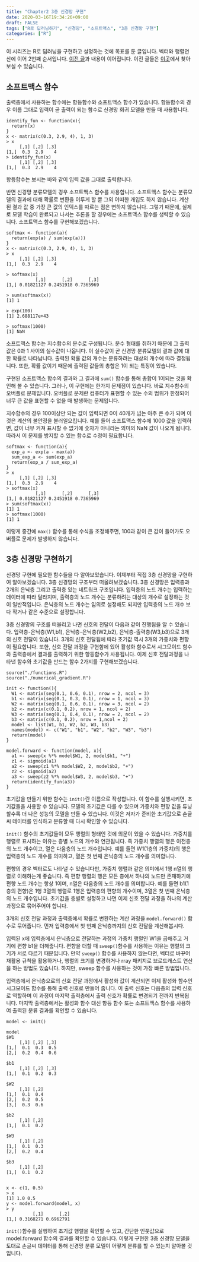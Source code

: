 ```yaml
---
title: "Chapter2 3층 신경망 구현"
date: 2020-03-16T19:34:26+09:00
draft: FALSE
tags: ["R로 딥러닝하기", "신경망", "소프트맥스", "3층 신경망 구현"]
categories: ["R"]
---
```


이 시리즈는 R로 딥러닝을 구현하고 설명하는 것에 목표를 둔 글입니다. 벡터와 행렬연산에 이어 2번째 순서입니다. [이전 글](https://choosunsick.github.io/post/activation_fuctions/)과 내용이 이어집니다. 이전 글들은 [이곳](https://choosunsick.github.io/post/contents_list/)에서 찾아 보실 수 있습니다.

## 소프트맥스 함수  

출력층에서 사용하는 함수에는 항등함수와 소프트맥스 함수가 있습니다. 항등함수의 경우 이름 그대로 입력이 곧 출력이 되는 함수로 신경망 회귀 모델을 만들 때 사용합니다.

```{r}
identify_fun <- function(x){
  return(x)
}
x <- matrix(c(0.3, 2.9, 4), 1, 3)
> x
     [,1] [,2] [,3]
[1,]  0.3  2.9    4
> identify_fun(x)
     [,1] [,2] [,3]
[1,]  0.3  2.9    4
```

항등함수는 보시는 바와 같이 입력 값을 그대로 출력합니다.

반면 신경망 분류모델의 경우 소프트맥스 함수를 사용합니다. 소프트맥스 함수는 분류모델의 결과에 대해 확률로 변환을 이루게 할 뿐 그외 어떠한 개입도 하지 않습니다. 계산된 결과 값 중 가장 큰 값의 인덱스를 따르는 점은 변하지 않습니다.  그렇기 때문에, 실제로 모델 학습이 완료되고 나서는 추론을 할 경우에는 소프트맥스 함수를 생략할 수 있습니다. 소프트맥스 함수를 구현해보겠습니다.

```{r}
softmax <- function(a){
  return(exp(a) / sum(exp(a)))
}
x <- matrix(c(0.3, 2.9, 4), 1, 3)
> x
     [,1] [,2] [,3]
[1,]  0.3  2.9    4

> softmax(x)
           [,1]      [,2]      [,3]
[1,] 0.01821127 0.2451918 0.7365969

> sum(softmax(x))
[1] 1

> exp(100)
[1] 2.688117e+43

> softmax(1000)
[1] NaN
```

소프트맥스 함수는 지수함수의 분수로 구성됩니다. 분수 형태를 취하기 때문에 그 출력 값은 0과 1 사이의 실수값이 나옵니다. 이 실수값이 곧 신경망 분류모델의 결과 값에 대한 확률로 나타납니다. 출력된 확률 값의 개수는 분류하려는 대상의 개수에 따라 결정됩니다. 또한, 확률 값이기 때문에 출력된 값들의 총합은 1이 되는 특징이 있습니다.

구현된 소프트맥스 함수의 결과와 그 결과에 `sum()` 함수를 통해 총합이 1이되는 것을 확인해 볼 수 있습니다. 그러나, 이 구현에는 한가지 문제점이 있습니다. 바로 지수함수의 오버플로 문제입니다. 오버플로 문제란 컴퓨터가 표현할 수 있는 수의 범위가 한정되어 너무 큰 값을 표현할 수 없을 때 발생하는 문제입니다.

지수함수의 경우 100이상만 되는 값이 입력되면 0이 40개가 넘는 아주 큰 수가 되며 이것은 계산의 불안정을 불러일으킵니다. 예를 들어 소프트맥스 함수에 1000 값을 입력하면, 값이 너무 커져 표시할 수 없기에 숫자가 아니라는 의미의 NaN 값이 나오게 됩니다. 따라서 이 문제를 방지할 수 있는 함수로 수정이 필요합니다.

```{r}
softmax <- function(a){
  exp_a <- exp(a - max(a))
  sum_exp_a <- sum(exp_a)
  return(exp_a / sum_exp_a)
}
> x
     [,1] [,2] [,3]
[1,]  0.3  2.9    4
> softmax(x)
           [,1]      [,2]      [,3]
[1,] 0.01821127 0.2451918 0.7365969
> sum(softmax(x))
[1] 1
> softmax(1000)
[1] 1
```

이렇게 중간에 `max()` 함수를 통해 수식을 조정해주면, 100과 같이 큰 값이 들어가도 오버플로 문제가 발생하지 않습니다.

## 3층 신경망 구현하기

신경망 구현에 필요한 함수들을 다 알아보았습니다. 이제부터 직접 3층 신경망을 구현하여 알아보겠습니다. 3층 신경망의 구조부터 떠올려보겠습니다. 3층 신경망은 입력층과 2개의 은닉층 그리고 출력층 있는 네트워크 구조입니다. 입력층의 노드 개수는 입력하는 데이터에 따라 달라지며, 출력층의 노드 개수는 분류하려는 대상의 개수로 설정하는 것이 일반적입니다. 은닉층의 노드 개수는 임의로 설정해도 되지만 입력층의 노드 개수 보다 작거나 같은 수준으로 설정합니다.  

3층 신경망의 구조를 떠올리고 나면 신호의 전달이 다음과 같이 진행됨을 알 수 있습니다. 입력층-은닉층(W1,b1), 은닉층-은닉층(W2,b2), 은닉층-출력층(W3,b3)으로 3개의 신호 전달이 있습니다. 3개의 신호 전달됨에 따라 초기값 역시 3개의 가중치와 편향이 필요합니다. 또한, 신호 전달 과정을 구현함에 있어 활성화 함수로서 시그모이드 함수와 출력층에서 결과를 출력하기 위한 항등함수가 사용됩니다. 이제 신호 전달과정을 나타낸 함수와 초기값을 만드는 함수 2가지를 구현해보겠습니다.

```{r}
source("./functions.R")
source("./numerical_gradient.R")

init <- function(){
  W1 <- matrix(seq(0.1, 0.6, 0.1), nrow = 2, ncol = 3)
  b1 <- matrix(seq(0.1, 0.3, 0.1), nrow = 1, ncol = 3)
  W2 <- matrix(seq(0.1, 0.6, 0.1), nrow = 3, ncol = 2)
  b2 <- matrix(c(0.1, 0.2), nrow = 1, ncol = 2)
  W3 <- matrix(seq(0.1, 0.4, 0.1), nrow = 2, ncol = 2)
  b3 <- matrix(c(0.1, 0.2), nrow = 1,ncol = 2)
  model <- list(W1, b1, W2, b2, W3, b3)
  names(model) <- c("W1", "b1", "W2", "b2", "W3", "b3")
  return(model)
}

model.forward <- function(model, x){
  a1 <- sweep(x %*% model$W1, 2, model$b1, "+")
  z1 <- sigmoid(a1)
  a2 <- sweep(z1 %*% model$W2, 2, model$b2, "+")
  z2 <- sigmoid(a2)
  a3 <- sweep(z2 %*% model$W3, 2, model$b3, "+")
  return(identify_fun(a3))
}
```

초기값을 만들기 위한 함수는 `init()`란 이름으로 작성합니다. 이 함수를 실행시키면, 초기값들을 사용할 수 있습니다. 모델의 초기값은 다를 수 있으며 가중치와 편향 값을 튜닝할수록 더 나은 성능의 모델을 만들 수 있습니다. 이것은 저자가 준비한 초기값으로 손글씨 데이터를 인식하고 분류할 때 다시 확인할 수 있습니다.

`init()` 함수의 초기값들이 모두 행렬의 형태인 것에 의문이 있을 수 있습니다. 가중치를 행렬로 표시하는 이유는 층별 노드의 개수와 연관됩니다. 즉 가중치 행렬의 행은 이전층의 노드 개수이고, 열은 다음층의 노드 개수입니다. 예를 들면 W1(1층의 가중치)의 행은 입력층의 노드 개수를 의미하고, 열은 첫 번째 은닉층의 노드 개수를 의미합니다.

편향의 경우 벡터로도 나타낼 수 있습니다만, 가중치 행렬과 같은 의미에서 1행 n열의 행렬로 이해하는게 좋습니다. 즉 편향 행렬의 행은 모든 층에서 하나의 노드만 존재하기에 편향 노드 개수는 항상 1이며, n열은 다음층의 노드 개수를 의미합니다. 예를 들면 b1(1층의 편향)은 1행 3열의 행렬로 1행은 입력층의 편향의 개수이며, 3열은 첫 번째 은닉층의 노드 개수입니다. 초기값을 층별로 설정하고 나면 이제 신호 전달 과정을 하나의 계산 과정으로 묶어주어야 합니다.   

3개의 신호 전달 과정과 출력층에서 확률로 변환하는 계산 과정을 `model.forward()` 함수로 묶어줍니다. 먼저 입력층에서 첫 번째 은닉층까지의 신호 전달을 계산해봅시다.

입력된 x에 입력층에서 은닉층으로 전달하는 과정의 가중치 행렬인 W1을 곱해주고 거기에 편향 b1을 더해줍니다. 편향을 더할 때 `sweep()`함수를 사용하는 이유는 행렬의 크기가 서로 다르기 때문입니다. 만약 `sweep()` 함수를 사용하지 않는다면, 벡터로 바꾸어 재활용 규칙을 활용하거나, 행렬의 크기를 변경하거나 rray 패키지로 브로드캐스트 연산을 하는 방법도 있습니다. 하지만, sweep 함수를 사용하는 것이 가장 빠른 방법입니다.

입력층에서 은닉층으로의 신호 전달 과정에서 활성화 값이 계산되면 이제 활성화 함수인 시그모이드 함수를 통해 출력 신호로 만들어 줍니다. 이 출력 신호는 다음층의 입력 신호로 역할하며 이 과정이 마지막 출력층에서 출력 신호가 확률로 변경되기 전까지 반복됩니다. 마지막 출력층에서는 활성화 함수 대신 항등 함수 또는 소프트맥스 함수를 사용하여 출력된 분류 결과를 확인할 수 있습니다.     

```{r}
model <- init()

model
$W1
     [,1] [,2] [,3]
[1,]  0.1  0.3  0.5
[2,]  0.2  0.4  0.6

$b1
     [,1] [,2] [,3]
[1,]  0.1  0.2  0.3

$W2
     [,1] [,2]
[1,]  0.1  0.4
[2,]  0.2  0.5
[3,]  0.3  0.6

$b2
     [,1] [,2]
[1,]  0.1  0.2

$W3
     [,1] [,2]
[1,]  0.1  0.3
[2,]  0.2  0.4

$b3
     [,1] [,2]
[1,]  0.1  0.2


x <- c(1, 0.5)
> x
[1] 1.0 0.5
y <- model.forward(model, x)
> y
          [,1]      [,2]
[1,] 0.3168271 0.6962791
```

`init()`함수를 실행하여 초기값 행렬을 확인할 수 있고, 간단한 인풋값으로 model.forward 함수의 결과를 확인할 수 있습니다. 이렇게 구현한 3층 신경망 모델을 토대로 손글씨 데이터를 통해 신경망 분류 모델이 어떻게 분류를 할 수 있는지 알아볼 것입니다.
